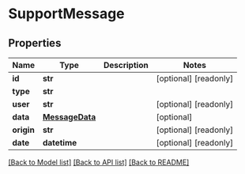 # SupportMessage

## Properties
Name | Type | Description | Notes
------------ | ------------- | ------------- | -------------
**id** | **str** |  | [optional] [readonly] 
**type** | **str** |  | 
**user** | **str** |  | [optional] [readonly] 
**data** | [**MessageData**](MessageData.md) |  | [optional] 
**origin** | **str** |  | [optional] [readonly] 
**date** | **datetime** |  | [optional] [readonly] 

[[Back to Model list]](../README.md#documentation-for-models) [[Back to API list]](../README.md#documentation-for-api-endpoints) [[Back to README]](../README.md)


